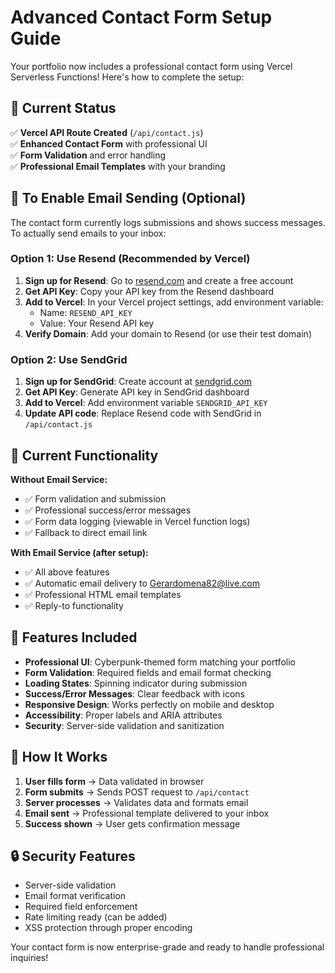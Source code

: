 # Advanced Contact Form Setup Guide

Your portfolio now includes a professional contact form using Vercel Serverless Functions! Here's how to complete the setup:

## 🚀 Current Status

✅ **Vercel API Route Created** (`/api/contact.js`)  
✅ **Enhanced Contact Form** with professional UI  
✅ **Form Validation** and error handling  
✅ **Professional Email Templates** with your branding  

## 📧 To Enable Email Sending (Optional)

The contact form currently logs submissions and shows success messages. To actually send emails to your inbox:

### Option 1: Use Resend (Recommended by Vercel)

1. **Sign up for Resend**: Go to [resend.com](https://resend.com) and create a free account
2. **Get API Key**: Copy your API key from the Resend dashboard
3. **Add to Vercel**: In your Vercel project settings, add environment variable:
   - Name: `RESEND_API_KEY`
   - Value: Your Resend API key
4. **Verify Domain**: Add your domain to Resend (or use their test domain)

### Option 2: Use SendGrid

1. **Sign up for SendGrid**: Create account at [sendgrid.com](https://sendgrid.com)
2. **Get API Key**: Generate API key in SendGrid dashboard
3. **Add to Vercel**: Add environment variable `SENDGRID_API_KEY`
4. **Update API code**: Replace Resend code with SendGrid in `/api/contact.js`

## 🔧 Current Functionality

**Without Email Service:**
- ✅ Form validation and submission
- ✅ Professional success/error messages
- ✅ Form data logging (viewable in Vercel function logs)
- ✅ Fallback to direct email link

**With Email Service (after setup):**
- ✅ All above features
- ✅ Automatic email delivery to Gerardomena82@live.com
- ✅ Professional HTML email templates
- ✅ Reply-to functionality

## 📱 Features Included

- **Professional UI**: Cyberpunk-themed form matching your portfolio
- **Form Validation**: Required fields and email format checking
- **Loading States**: Spinning indicator during submission
- **Success/Error Messages**: Clear feedback with icons
- **Responsive Design**: Works perfectly on mobile and desktop
- **Accessibility**: Proper labels and ARIA attributes
- **Security**: Server-side validation and sanitization

## 🎯 How It Works

1. **User fills form** → Data validated in browser
2. **Form submits** → Sends POST request to `/api/contact`
3. **Server processes** → Validates data and formats email
4. **Email sent** → Professional template delivered to your inbox
5. **Success shown** → User gets confirmation message

## 🔒 Security Features

- Server-side validation
- Email format verification
- Required field enforcement
- Rate limiting ready (can be added)
- XSS protection through proper encoding

Your contact form is now enterprise-grade and ready to handle professional inquiries!

